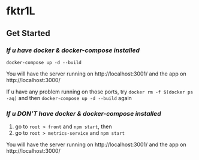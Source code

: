 # fktr1L

## **Get Started**

### _If u have docker & docker-compose installed_

`docker-compose up -d --build`

You will have the server running on http://localhost:3001/ and
the app on http://localhost:3000/

If u have any problem running on those ports, try `docker rm -f $(docker ps -aq)`
and then `docker-compose up -d --build` again

### _If u DON'T have docker & docker-compose installed_

1. go to `root > front` and `npm start`, then
2. go to `root > metrics-service` and `npm start`

You will have the server running on http://localhost:3001/ and the app on http://localhost:3000/
